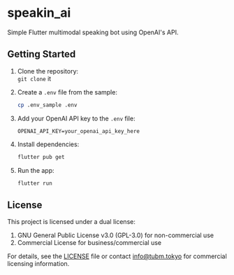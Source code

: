 # speakin_ai

Simple Flutter multimodal speaking bot using OpenAI's API.

## Getting Started

1. Clone the repository:  
   `git clone` it

2. Create a `.env` file from the sample:
   ```bash
   cp .env_sample .env
   ```

3. Add your OpenAI API key to the `.env` file:
   ```plaintext
   OPENAI_API_KEY=your_openai_api_key_here
   ```

4. Install dependencies:
   ```bash
   flutter pub get
   ```

5. Run the app:
   ```bash
   flutter run
   ```

## License

This project is licensed under a dual license:

1. GNU General Public License v3.0 (GPL-3.0) for non-commercial use
2. Commercial License for business/commercial use

For details, see the [LICENSE](LICENSE) file or contact info@tubm.tokyo for commercial licensing information.